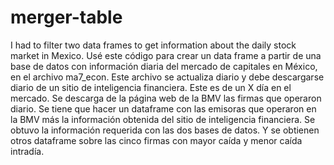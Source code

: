 # merger-table
I had to filter two data frames to get information about the daily stock market in Mexico.
Usé este código para crear un data frame a partir de una base de datos con información diaria del mercado de capitales en México, en el archivo ma7_econ. Este archivo se actualiza diario y debe descargarse diario de un sitio de inteligencia financiera. Este es de un X día en el mercado.
Se descarga de la página web de la BMV las firmas que operaron diario. 
Se tiene que hacer un dataframe con las emisoras que operaron en la BMV más la información obtenida del sitio de inteligencia financiera. 
Se obtuvo la información requerida con las dos bases de datos. Y se obtienen otros dataframe sobre las cinco firmas con mayor caída y menor caída intradía. 
